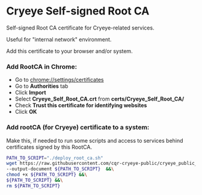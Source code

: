 # Cryeye Self-signed Root CA

Self-signed Root CA certificate for Cryeye-related services. 

Useful for "internal network" environment.

Add this certificate to your browser and/or system.

### Add RootCA in Chrome:

- Go to [chrome://settings/certificates](chrome://settings/certificates)
- Go to **Authorities** tab
- Click **Import**
- Select **Cryeye_Self_Root_CA.crt** from **certs/Cryeye_Self_Root_CA/**
- Check **Trust this certificate for identifying websites**
- Click **OK**

### Add rootCA (for Cryeye) certificate to a system:

Make this, if needed to run some scripts and access to services behind certificates signed by this RootCA.

```bash
PATH_TO_SCRIPT="./deploy_root_ca.sh"
wget https://raw.githubusercontent.com/cqr-cryeye-public/cryeye_public_ssl_self_root_ca/main/scripts/deploy_root_ca/deploy_root_ca.sh \
--output-document ${PATH_TO_SCRIPT}  &&\
chmod +x ${PATH_TO_SCRIPT} &&\
${PATH_TO_SCRIPT} &&\
rm ${PATH_TO_SCRIPT}
```